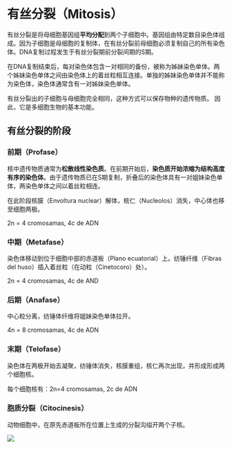 # 有丝分裂（Mitosis）

有丝分裂是将母细胞基因组**平均分配**到两个子细胞中。基因组由特定数目染色体组成。因为子细胞是母细胞的复制体，在有丝分裂前母细胞必须复制自己的所有染色体。DNA复制过程发生于有丝分裂期前分裂间期的S期。

在DNA复制结束后，每对染色体包含一对相同的备份，被称为姊妹染色单体。两个姊妹染色单体之间由染色体上的着丝粒相互连接。单独的姊妹染色单体并不能称为染色体，染色体通常含有一对姊妹染色单体。

有丝分裂出的子细胞与母细胞完全相同，这种方式可以保存物种的遗传物质。 因此，它是多细胞生物的基本功能。

## 有丝分裂的阶段

### 前期（Profase）

核中遗传物质通常为**松散线性染色质**。在前期开始后，**染色质开始浓缩为结构高度有序的染色体**。由于遗传物质已在S期复制，折叠后的染色体具有一对姐妹染色单体，两染色单体之间以着丝粒相连。

在此阶段核膜（Envoltura nuclear）解体，核仁（Nucleolos）消失，中心体也移至细胞两极。

2n = 4 cromosamas, 4c de ADN

### 中期（Metafase）

染色体移动到位于细胞中部的赤道板（Plano ecuatorial）上。纺锤纤维（Fibras del huso）插入着丝粒（在动粒（Cinetocoro）处）。

2n = 4 cromosamas, 4c de AND

### 后期（Anafase）

中心粒分离，纺锤体纤维将姐妹染色单体拉开。

4n = 8 cromosamas, 4c de ADN

### 末期（Telofase）

染色体在两极开始去凝聚，纺锤体消失，核膜重组，核仁再次出现，并形成形成两个细胞核。

每个细胞核有：2n=4 cromosamas, 2c de ADN

### 胞质分裂（Citocinesis）

动物细胞中，在原先赤道板所在位置上生成的分裂沟缢开两个子核。

![](C:\Minecarft\学习\Notes\Biology\Genetics\img\metosis.jpg)
